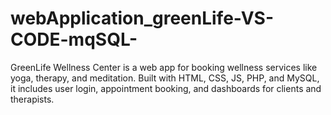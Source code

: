 # webApplication_greenLife-VS-CODE-mqSQL-
GreenLife Wellness Center is a web app for booking wellness services like yoga, therapy, and meditation. Built with HTML, CSS, JS, PHP, and MySQL, it includes user login, appointment booking, and dashboards for clients and therapists.
